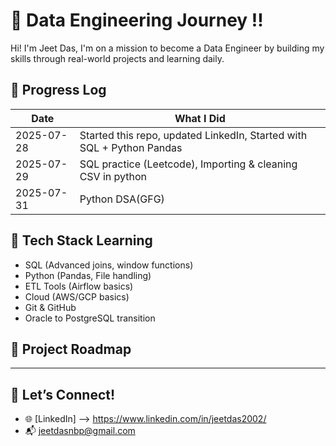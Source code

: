 # 🚀 Data Engineering Journey !!

Hi! I'm Jeet Das, I'm on a mission to become a Data Engineer by building my skills through real-world projects and learning daily.

## 📅 Progress Log

| Date | What I Did |
|------|------------|
| 2025-07-28 | Started this repo, updated LinkedIn, Started with SQL + Python Pandas|
| 2025-07-29 | SQL practice (Leetcode), Importing & cleaning CSV in python|
| 2025-07-31 | Python DSA(GFG) |

## 🧠 Tech Stack Learning
- SQL (Advanced joins, window functions)
- Python (Pandas, File handling)
- ETL Tools (Airflow basics)
- Cloud (AWS/GCP basics)
- Git & GitHub
- Oracle to PostgreSQL transition

## 🔧 Project Roadmap

---

## 🚀 Let’s Connect!
- 🌐 [LinkedIn] --> https://www.linkedin.com/in/jeetdas2002/
- 📬 jeetdasnbp@gmail.com

